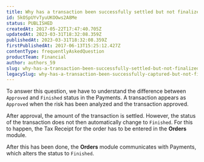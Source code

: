 ```yaml
---
title: Why has a transaction been successfully settled but not finalized in the Payments?
id: 5kOSpUYvTyuUKOOws2A8Me
status: PUBLISHED
createdAt: 2017-05-22T17:47:40.705Z
updatedAt: 2023-03-31T18:32:08.359Z
publishedAt: 2023-03-31T18:32:08.359Z
firstPublishedAt: 2017-06-13T15:25:12.427Z
contentType: frequentlyAskedQuestion
productTeam: Financial
author: authors_59
slug: why-has-a-transaction-been-successfully-settled-but-not-finalized-in-the-pci-gateway
legacySlug: why-has-a-transaction-been-successfully-captured-but-not-finalized-in-the-pci-gateway
---
```


To answer this question, we have to understand the difference between `Approved` and `Finished` status in the Payments. A transaction appears as `Approved` when the risk has been analyzed and the transaction approved. 

After approval, the amount of the transaction is settled. However, the status of the transaction does not then automatically change to `Finished`. For this to happen, the Tax Receipt for the order has to be entered in the **Orders** module.

After this has been done, the **Orders** module communicates with Payments, which alters the status to `Finished`.

